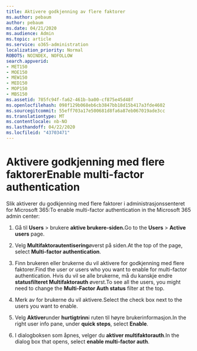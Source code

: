 ```yaml
---
title: Aktivere godkjenning av flere faktorer
ms.author: pebaum
author: pebaum
ms.date: 04/21/2020
ms.audience: Admin
ms.topic: article
ms.service: o365-administration
localization_priority: Normal
ROBOTS: NOINDEX, NOFOLLOW
search.appverid:
- MET150
- MOE150
- MEW150
- MED150
- MOP150
- MBS150
ms.assetid: 785fc94f-fa62-461b-ba00-cf875e45d48f
ms.openlocfilehash: 098f129b068eb6cb3847bb18d15b417a3fde4602
ms.sourcegitcommit: 55eff703a17e500681d8fa6a87eb067019ade3cc
ms.translationtype: MT
ms.contentlocale: nb-NO
ms.lasthandoff: 04/22/2020
ms.locfileid: "43703471"
---
```

# <a name="enable-multi-factor-authentication"></a><span data-ttu-id="e501b-102">Aktivere godkjenning med flere faktorer</span><span class="sxs-lookup"><span data-stu-id="e501b-102">Enable multi-factor authentication</span></span>

<span data-ttu-id="e501b-103">Slik aktiverer du godkjenning med flere faktorer i administrasjonssenteret for Microsoft 365:</span><span class="sxs-lookup"><span data-stu-id="e501b-103">To enable multi-factor authentication in the Microsoft 365 admin center:</span></span>

1. <span data-ttu-id="e501b-104">Gå til **Users** \> brukere **aktive brukere-siden.**</span><span class="sxs-lookup"><span data-stu-id="e501b-104">Go to the **Users** \> **Active users** page.</span></span>
    
2. <span data-ttu-id="e501b-105">Velg **Multifaktorautentisering**øverst på siden.</span><span class="sxs-lookup"><span data-stu-id="e501b-105">At the top of the page, select **Multi-factor authentication**.</span></span> 
    
3. <span data-ttu-id="e501b-106">Finn brukeren eller brukerne du vil aktivere for godkjenning med flere faktorer.</span><span class="sxs-lookup"><span data-stu-id="e501b-106">Find the user or users who you want to enable for multi-factor authentication.</span></span> <span data-ttu-id="e501b-107">Hvis du vil se alle brukerne, må du kanskje endre **statusfilteret Multifaktorauth** øverst.</span><span class="sxs-lookup"><span data-stu-id="e501b-107">To see all the users, you might need to change the **Multi-Factor Auth status** filter at the top.</span></span>
    
4. <span data-ttu-id="e501b-108">Merk av for brukerne du vil aktivere.</span><span class="sxs-lookup"><span data-stu-id="e501b-108">Select the check box next to the users you want to enable.</span></span>
    
5.  <span data-ttu-id="e501b-109">Velg **Aktiver**under **hurtigtrinn**i ruten til høyre brukerinformasjon.</span><span class="sxs-lookup"><span data-stu-id="e501b-109">In the right user info pane, under **quick steps**, select **Enable**.</span></span> 
    
6. <span data-ttu-id="e501b-110">I dialogboksen som åpnes, velger du **aktiver multifaktorauth**.</span><span class="sxs-lookup"><span data-stu-id="e501b-110">In the dialog box that opens, select **enable multi-factor auth**.</span></span> 
    

